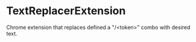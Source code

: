 # TextReplacerExtension
Chrome extension that replaces defined a "/&lt;token>" combo with desired text. 
